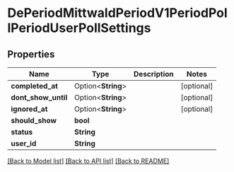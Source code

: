 # DePeriodMittwaldPeriodV1PeriodPollPeriodUserPollSettings

## Properties

Name | Type | Description | Notes
------------ | ------------- | ------------- | -------------
**completed_at** | Option<**String**> |  | [optional]
**dont_show_until** | Option<**String**> |  | [optional]
**ignored_at** | Option<**String**> |  | [optional]
**should_show** | **bool** |  | 
**status** | **String** |  | 
**user_id** | **String** |  | 

[[Back to Model list]](../README.md#documentation-for-models) [[Back to API list]](../README.md#documentation-for-api-endpoints) [[Back to README]](../README.md)


